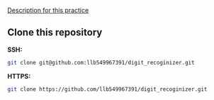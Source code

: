 [Description for this practice](https://www.kaggle.com/c/digit-recognizer)
## Clone this repository
__SSH:__
```bash
git clone git@github.com:llb549967391/digit_recoginizer.git
```
__HTTPS:__
```bash
git clone https://github.com/llb549967391/digit_recoginizer.git
```
